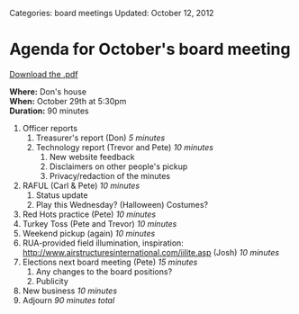 Categories: board meetings
Updated: October 12, 2012

# Agenda for October's board meeting

[Download the .pdf](/attachments/board-meetings/2012/10/agenda.pdf)

**Where:** Don's house  
**When:** October 29th at 5:30pm  
**Duration:** 90 minutes

1. Officer reports
    1. Treasurer's report (Don) *5 minutes*
    1. Technology report (Trevor and Pete) *10 minutes*
        1. New website feedback
        1. Disclaimers on other people's pickup
        1. Privacy/redaction of the minutes
1. RAFUL (Carl & Pete) *10 minutes*
    1. Status update
    1. Play this Wednesday? (Halloween) Costumes?
1. Red Hots practice (Pete) *10 minutes*
1. Turkey Toss (Pete and Trevor) *10 minutes*
1. Weekend pickup (again) *10 minutes*
1. RUA-provided field illumination, inspiration: <http://www.airstructuresinternational.com/iilite.asp> (Josh) *10 minutes*
1. Elections next board meeting (Pete) *15 minutes*
    1. Any changes to the board positions?
    1. Publicity
1. New business *10 minutes*
1. Adjourn *90 minutes total*
